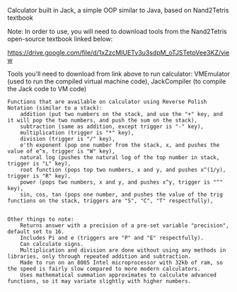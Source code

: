 Calculator built in Jack, a simple OOP similar to Java, based on Nand2Tetris textbook

Note: In order to use, you will need to download tools from the Nand2Tetris open-source textbook linked below: 

https://drive.google.com/file/d/1xZzcMIUETv3u3sdpM_oTJSTetpVee3KZ/view

Tools you'll need to download from link above to run calculator: VMEmulator (used to run the compiled virtual machine code), JackCompiler (to compile the Jack code to VM code)

    Functions that are available on calculator using Reverse Polish Notation (similar to a stack): 
        addition (put two numbers on the stack, and use the "+" key, and it will pop the two numbers, and push the sum on the stack),
        subtraction (same as addition, except trigger is "-" key),
        multiplication (trigger is "*" key),
        division (trigger is "/" key),
        e'th exponent (pop one number from the stack, x, and pushes the value of e^x, trigger is "W" key), 
        natural log (pushes the natural log of the top number in stack, trigger is "L" key), 
        root function (pops top two numbers, x and y, and pushes x^(1/y), trigger is "R" key),
        power (pops two numbers, x and y, and pushes x^y, trigger is "^" key),
        sin, cos, tan (pops one number, and pushes the value of the trig functions on the stack, triggers are "S", "C", "T" respectfully),
    

    Other things to note: 
        Returns answer with a precision of a pre-set variable "precision", default set to 16. 
        Includes Pi and e (triggers are "P" and "E" respectfully).
        Can calculate signs.
        Multiplication and division are done without using any methods in libraries, only through repeated addition and subtraction.
        Made to run on an 8085 Intel microprocessor with 32kb of ram, so the speed is fairly slow compared to more modern calculators.
        Uses mathematical summation approximates to calculate advanced functions, so it may variate slightly with higher numbers.
        
        

